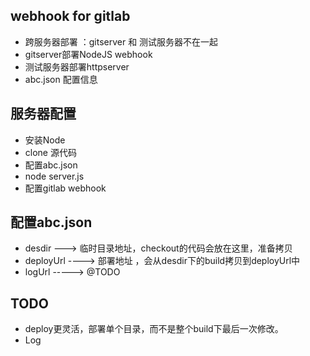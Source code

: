 ## webhook for gitlab 
* 跨服务器部署 ：gitserver 和 测试服务器不在一起
* gitserver部署NodeJS webhook
* 测试服务器部署httpserver
* abc.json 配置信息

## 服务器配置
* 安装Node
* clone 源代码
* 配置abc.json 
* node server.js
* 配置gitlab webhook

## 配置abc.json
* desdir  --->  临时目录地址，checkout的代码会放在这里，准备拷贝
* deployUrl ----> 部署地址 ，会从desdir下的build拷贝到deployUrl中
* logUrl -----> @TODO

## TODO
* deploy更灵活，部署单个目录，而不是整个build下最后一次修改。
* Log
